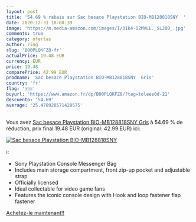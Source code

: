 ```yaml
---
layout: post
title: '54.69 % rabais sur Sac besace Playstation BIO-MB128818SNY  '
date: 2020-12-31 18:08:39
image: 'https://m.media-amazon.com/images/I/31k4-O2MVLL._SL200_.jpg'
comments: true
category: ofertas
author: ring
slug: 'B00PLQKFZ8-fr'
actualPrice: 19.48 EUR
currency: EUR
price: 19.48
comparePrice: 42.99 EUR
prodname: 'Sac besace Playstation BIO-MB128818SNY  Gris'
country: 'fr'
flag: '🇫🇷'
buyurl: 'https://www.amazon.fr/dp/B00PLQKFZ8/?tag=tolees0d-21'
descuento: '54.69'
average: '25.478928571428575'
---
```


Vous avez [Sac besace Playstation BIO-MB128818SNY  Gris](https://www.amazon.fr/dp/B00PLQKFZ8/?tag=tolees0d-21)  à  54.69 % de réduction, prix final  19.48 EUR (original: 42.99 EUR) ici:

[![Sac besace Playstation BIO-MB128818SNY  ](https://m.media-amazon.com/images/I/31k4-O2MVLL._SL200_.jpg)](https://www.amazon.fr/dp/B00PLQKFZ8/?tag=tolees0d-21)

ℹ️:

- Sony Playstation Console Messenger Bag
- Includes main storage compartment, front zip-up pocket and adjustable strap
- Officially licensed
- Ideal collectable for video game fans
- Features the iconic console design with Hook and loop fastener flap fastener

[Achetez-le maintenant!!](https://www.amazon.fr/dp/B00PLQKFZ8/?tag=tolees0d-21)
